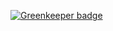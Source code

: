 
[![Greenkeeper badge](https://badges.greenkeeper.io/GuillaumeRahbari/PolySpotted.svg)](https://greenkeeper.io/)
